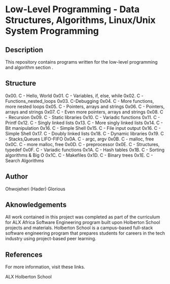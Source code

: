# Low-Level Programming - Data Structures, Algorithms, Linux/Unix System Programming

## Description

This repository contains programs written for the low-level programming and algorithm section .

## Structure

0x00. C - Hello, World
0x01. C - Variables, if, else, while
0x02. C -Functions_nested_loops
0x03. C-Debugging
0x04. C - More functions, more nested loops
0x05. C - Pointers, arrays and strings
0x06. C - Pointers, arrays and strings
0x07. C - Even more pointers, arrays and strings
0x08. C - Recursion
0x09. C - Static libraries
0x10. C - Variadic functions
0x11. C - Printf
0x12. C - Singly linked lists
0x13. C - More singly linked lists
0x14. C - Bit manipulation
0x16. C - Simple Shell
0x15. C - File input output
0x16. C - Simple Shell
0x17. C - Doubly linked lists
0x18. C - Dynamic libraries
0x19. C - Stacks,Queues LIFO-FIFO
0x0A. C - argc, argv
0x0B. C - malloc, free
0x0C. C - more malloc, free
0x0D. C - preprocessor
0x0E. C - Structures, typedef
0x0F. C - Variadic functions
0x1A. C - Hash tables
0x1B. C - Sorting algorithms & Big O
0x1C. C - Makefiles
0x1D. C - Binary trees
0x1E. C - Search Algorithms

## Author

Ohwojeheri (Hader) Glorious

## Aknowledgements
All work contained in this project was completed as part of the curriculum for ALX Africa Software Engineering program built upon Holberton School projects and materials. Holberton School is a campus-based full-stack software engineering program that prepares students for careers in the tech industry using project-based peer learning.

## References
For more information, visit these links.

ALX
Holberton School

